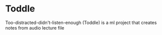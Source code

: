 # Toddle
Too-distracted-didn't-listen-enough (Toddle) is a ml project that creates notes from audio lecture file
